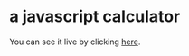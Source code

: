 # a javascript calculator
You can see it live by clicking [here](https://alexmon8.github.io/js-calculator/).
